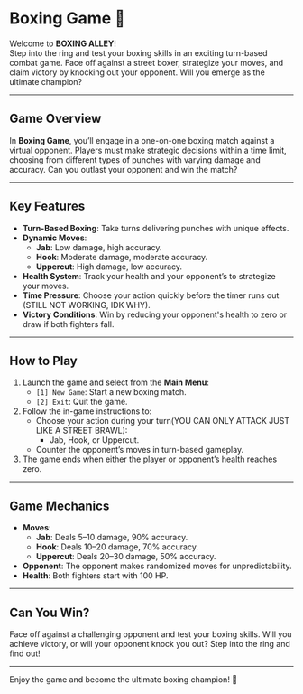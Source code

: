 # Boxing Game 🥊

Welcome to **BOXING ALLEY**!  
Step into the ring and test your boxing skills in an exciting turn-based combat game. Face off against a street boxer, strategize your moves, and claim victory by knocking out your opponent. Will you emerge as the ultimate champion?

---

## Game Overview
In **Boxing Game**, you’ll engage in a one-on-one boxing match against a virtual opponent. Players must make strategic decisions within a time limit, choosing from different types of punches with varying damage and accuracy. Can you outlast your opponent and win the match?

---

## Key Features
- **Turn-Based Boxing**: Take turns delivering punches with unique effects.
- **Dynamic Moves**:
  - **Jab**: Low damage, high accuracy.
  - **Hook**: Moderate damage, moderate accuracy.
  - **Uppercut**: High damage, low accuracy.
- **Health System**: Track your health and your opponent’s to strategize your moves.
- **Time Pressure**: Choose your action quickly before the timer runs out (STILL NOT WORKING, IDK WHY).
- **Victory Conditions**: Win by reducing your opponent's health to zero or draw if both fighters fall.

---

## How to Play
1. Launch the game and select from the **Main Menu**:
   - `[1] New Game`: Start a new boxing match.
   - `[2] Exit`: Quit the game.
2. Follow the in-game instructions to:
   - Choose your action during your turn(YOU CAN ONLY ATTACK JUST LIKE A STREET BRAWL):
     - Jab, Hook, or Uppercut.
   - Counter the opponent’s moves in turn-based gameplay.
3. The game ends when either the player or opponent’s health reaches zero.

---

## Game Mechanics
- **Moves**:
  - **Jab**: Deals 5–10 damage, 90% accuracy.
  - **Hook**: Deals 10–20 damage, 70% accuracy.
  - **Uppercut**: Deals 20–30 damage, 50% accuracy.
- **Opponent**: The opponent makes randomized moves for unpredictability.
- **Health**: Both fighters start with 100 HP.

---

## Can You Win?
Face off against a challenging opponent and test your boxing skills. Will you achieve victory, or will your opponent knock you out? Step into the ring and find out!

---

Enjoy the game and become the ultimate boxing champion! 🥊
